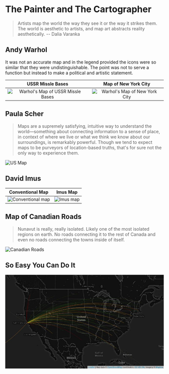 # The Painter and The Cartographer

> Artists map the world the way they see it or the way it strikes them.  The world is aesthetic to artists, and map art abstracts reality aesthetically. -- Dalia Varanka

## Andy Warhol

It was not an accurate map and in the legend provided the icons were so similar that they were undistinguishable.  The point was not to serve a function but instead to make a political and artistic statement.

| USSR Missle Bases | Map of New York City |
|:-----------------:|:--------------------:|
| ![Warhol's Map of USSR Missle Bases](https://assets.phillips.com/image/upload/t_Website_LotDetailMainImage/v1555620885/auctions/NY010419/155_001.jpg) | ![Warhol's Map of New York City](http://mapdesign.icaci.org/wp-content/uploads/2014/10/MapCarte294_warhol1_large.png) |

## Paula Scher

> Maps are a supremely satisfying, intuitive way to understand the world—something about connecting information to a sense of place, in context of where we live or what we think we know about our surroundings, is remarkably powerful. Though we tend to expect maps to be purveyors of location-based truths, that's for sure not the only way to experience them.

![US Map](https://cdn.vox-cdn.com/thumbor/sXSimGwYhC2RrwBB9MnrhFl2rrI=/0x0:4000x2751/1200x0/filters:focal(0x0:4000x2751):no_upscale()/cdn.vox-cdn.com/uploads/chorus_asset/file/6087165/PS_Maps_2015_U.S._Demographics_and_Economy_1.0.jpg)

## David Imus

| Conventional Map | Imus Map |
|:--------:|:----------------:|
| ![Conventional map](https://www.imusgeographics.com/shop/images/c.127.1-flathead_res_ng_copy.png) | ![Imus map](https://www.imusgeographics.com/shop/images/c.127.2-flathead_res_-_imus.png) |

## Map of Canadian Roads

>Nunavut is really, really isolated. Likely one of the most isolated regions on earth. No roads connecting it to the rest of Canada and even no roads connecting the towns inside of itself.

![Canadian Roads](https://www.narcity.com/u/2018/05/31/ff39bf8e46debbd007fb4d9195d21d5945def67b.png_640xrel.png)

## So Easy You Can Do It

![Bay Area Emmigration](images/bay-emmigrants.jpg)

